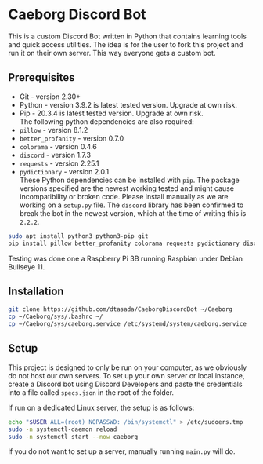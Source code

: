 # Caeborg Discord Bot

This is a custom Discord Bot written in Python that contains learning tools and quick access utilities. The idea is for the user to fork this project and run it on their own server. This way everyone gets a custom bot.

## Prerequisites
* Git - version 2.30+
* Python - version 3.9.2 is latest tested version. Upgrade at own risk.
* Pip - 20.3.4 is latest tested version. Upgrade at own risk.  
The following python dependencies are also required:
* `pillow` - version 8.1.2  
* `better_profanity` - version 0.7.0  
* `colorama` - version 0.4.6  
* `discord` - version 1.7.3  
* `requests` - version 2.25.1  
* `pydictionary` - version 2.0.1  
These Python dependencies can be installed with `pip`. The package versions specified are the newest working tested and might cause incompatibility or broken code. Please install manually as we are working on a `setup.py` file. The `discord` library has been confirmed to break the bot in the newest version, which at the time of writing this is `2.2.2`.
``` sh
sudo apt install python3 python3-pip git
pip install pillow better_profanity colorama requests pydictionary discord==1.7.3
```
Testing was done one a Raspberry Pi 3B running Raspbian under Debian Bullseye 11.

## Installation

``` sh 
git clone https://github.com/dtasada/CaeborgDiscordBot ~/Caeborg
cp ~/Caeborg/sys/.bashrc ~/
cp ~/Caeborg/sys/caeborg.service /etc/systemd/system/caeborg.service
```

## Setup
This project is designed to only be run on your computer, as we obviously do not host our own servers. To set up your own server or local instance, create a Discord bot using Discord Developers and paste the credentials into a file called `specs.json` in the root of the folder.  

If run on a dedicated Linux server, the setup is as follows:
``` sh
echo "$USER ALL=(root) NOPASSWD: /bin/systemctl" > /etc/sudoers.tmp
sudo -n systemctl-daemon reload
sudo -n systemctl start --now caeborg
```
If you do not want to set up a server, manually running `main.py` will do.


